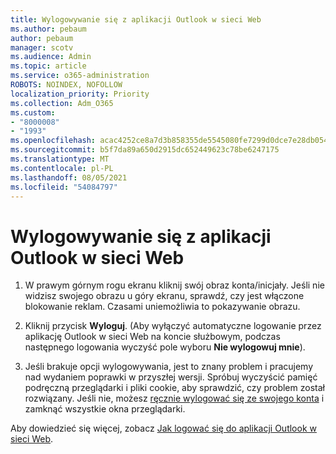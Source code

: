 ```yaml
---
title: Wylogowywanie się z aplikacji Outlook w sieci Web
ms.author: pebaum
author: pebaum
manager: scotv
ms.audience: Admin
ms.topic: article
ms.service: o365-administration
ROBOTS: NOINDEX, NOFOLLOW
localization_priority: Priority
ms.collection: Adm_O365
ms.custom:
- "8000008"
- "1993"
ms.openlocfilehash: acac4252ce8a7d3b858355de5545080fe7299d0dce7e28db05436e2b06e8c3f6
ms.sourcegitcommit: b5f7da89a650d2915dc652449623c78be6247175
ms.translationtype: MT
ms.contentlocale: pl-PL
ms.lasthandoff: 08/05/2021
ms.locfileid: "54084797"
---
```

# <a name="sign-out-of-outlook-on-the-web"></a>Wylogowywanie się z aplikacji Outlook w sieci Web

1. W prawym górnym rogu ekranu kliknij swój obraz konta/inicjały. Jeśli nie widzisz swojego obrazu u góry ekranu, sprawdź, czy jest włączone blokowanie reklam. Czasami uniemożliwia to pokazywanie obrazu.

2. Kliknij przycisk **Wyloguj**. (Aby wyłączyć automatyczne logowanie przez aplikację Outlook w sieci Web na koncie służbowym, podczas następnego logowania wyczyść pole wyboru **Nie wylogowuj mnie**).

3. Jeśli brakuje opcji wylogowywania, jest to znany problem i pracujemy nad wydaniem poprawki w przyszłej wersji.  Spróbuj wyczyścić pamięć podręczną przeglądarki i pliki cookie, aby sprawdzić, czy problem został rozwiązany.  Jeśli nie, możesz [ręcznie wylogować się ze swojego konta](https://login.live.com/logout.srf) i zamknąć wszystkie okna przeglądarki.

Aby dowiedzieć się więcej, zobacz [Jak logować się do aplikacji Outlook w sieci Web](https://support.office.com/article/how-to-sign-in-to-outlook-on-the-web-763fab4d-0138-4814-b450-37fc286bcb79).
